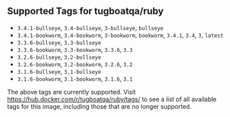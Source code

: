 ## Supported Tags for tugboatqa/ruby

* `3.4.1-bullseye`, `3.4-bullseye`, `3-bullseye`, `bullseye`
* `3.4.1-bookworm`, `3.4-bookworm`, `3-bookworm`, `bookworm`, `3.4.1`, `3.4`, `3`, `latest`
* `3.3.6-bullseye`, `3.3-bullseye`
* `3.3.6-bookworm`, `3.3-bookworm`, `3.3.6`, `3.3`
* `3.2.6-bullseye`, `3.2-bullseye`
* `3.2.6-bookworm`, `3.2-bookworm`, `3.2.6`, `3.2`
* `3.1.6-bullseye`, `3.1-bullseye`
* `3.1.6-bookworm`, `3.1-bookworm`, `3.1.6`, `3.1`

The above tags are currently supported. Visit https://hub.docker.com/r/tugboatqa/ruby/tags/ to see a list of all available tags for this image, including those that are no longer supported.
